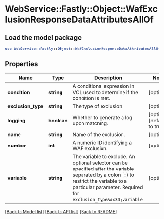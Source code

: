 # WebService::Fastly::Object::WafExclusionResponseDataAttributesAllOf

## Load the model package
```perl
use WebService::Fastly::Object::WafExclusionResponseDataAttributesAllOf;
```

## Properties
Name | Type | Description | Notes
------------ | ------------- | ------------- | -------------
**condition** | **string** | A conditional expression in VCL used to determine if the condition is met. | [optional] 
**exclusion_type** | **string** | The type of exclusion. | [optional] 
**logging** | **boolean** | Whether to generate a log upon matching. | [optional] [default to true]
**name** | **string** | Name of the exclusion. | [optional] 
**number** | **int** | A numeric ID identifying a WAF exclusion. | [optional] 
**variable** | **string** | The variable to exclude. An optional selector can be specified after the variable separated by a colon (`:`) to restrict the variable to a particular parameter. Required for `exclusion_type&#x3D;variable`. | [optional] 

[[Back to Model list]](../README.md#documentation-for-models) [[Back to API list]](../README.md#documentation-for-api-endpoints) [[Back to README]](../README.md)


